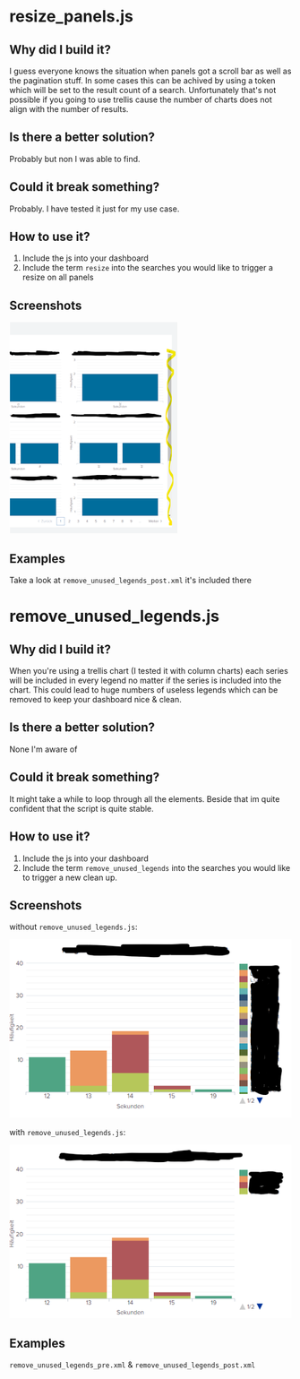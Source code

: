 # resize_panels.js
## Why did I build it?
I guess everyone knows the situation when panels got a scroll bar as well as the pagination stuff. In some cases this can be achived by using a token which will be set to the result count of a search. Unfortunately that's not possible if you going to use trellis cause the number of charts does not align with the number of results.

## Is there a better solution?
Probably but non I was able to find.

## Could it break something?
Probably. I have tested it just for my use case.

## How to use it?
1. Include the js into your dashboard
2. Include the term `resize` into the searches you would like to trigger a resize on all panels

## Screenshots
![pre](./resize_panels_pre.png)

## Examples
Take a look at `remove_unused_legends_post.xml` it's included there

# remove_unused_legends.js
## Why did I build it?
When you're using a trellis chart (I tested it with column charts) each series will be included in every legend no matter if the series is included into the chart. This could lead to huge numbers of useless legends which can be removed to keep your dashboard nice & clean.

## Is there a better solution?
None I'm aware of

## Could it break something?
It might take a while to loop through all the elements. Beside that im quite confident that the script is quite stable.

## How to use it?
1. Include the js into your dashboard
2. Include the term `remove_unused_legends` into the searches you would like to trigger a new clean up.

## Screenshots
without `remove_unused_legends.js`: 

![pre](./remove_unused_legends_pre.png)

with `remove_unused_legends.js`: 

![post](./remove_unused_legends_post.png)

## Examples
`remove_unused_legends_pre.xml` & `remove_unused_legends_post.xml`
